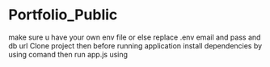 # Portfolio_Public
make sure u have your own env file or else replace .env email and pass and db url
Clone project then before running application install dependencies by using comand
<npm i>
then run app.js using 
<npm start>
